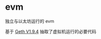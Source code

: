 # evm

独立与以太坊运行的 evm

基于 [Geth V1.9.4](https://github.com/ethereum/go-ethereum/releases/tag/v1.9.4) 抽取了虚拟机运行的必要代码

